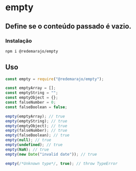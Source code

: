 # empty

## Define se o conteúdo passado é vazio.

### Instalação

```sh
npm i @redemarajo/empty
```

## Uso

```js
const empty = require("@redemarajo/empty");

const emptyArray = [];
const emptyString = "";
const emptyObject = {};
const falseNumber = 0;
const falseBoolean = false;

empty(emptyArray); // true
empty(emptyString); // true
empty(emptyObject); // true
empty(falseNumber); // true
empty(falseBoolean); // true
empty(null); // true
empty(undefined); // true
empty(NaN); // true
empty(new Date("invalid date")); // true

empty(/*Unknown type*/, true); // throw TypeError
```
